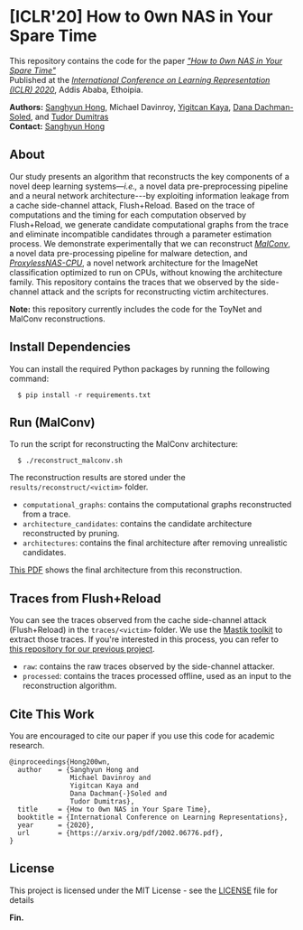 # [ICLR'20] How to 0wn NAS in Your Spare Time

This repository contains the code for the paper [_"How to 0wn NAS in Your Spare Time"_](https://arxiv.org/abs/2002.06776) <br>
Published at the [_International Conference on Learning Representation (ICLR) 2020_](https://icml.cc/Conferences/2020), Addis Ababa, Ethoipia.

**Authors:** [Sanghyun Hong](http://sanghyun-hong.com), Michael Davinroy, [Yigitcan Kaya](http://www.cs.umd.edu/~yigitcan), [Dana Dachman-Soled](https://user.eng.umd.edu/~danadach/), and [Tudor Dumitras](http://users.umiacs.umd.edu/~tdumitra/) <br>
**Contact:** [Sanghyun Hong](mailto:shhong@cs.umd.edu)


## About

Our study presents an algorithm that reconstructs the key components of a novel deep learning systems—_i.e.,_ a novel data pre-preprocessing pipeline and a neural network architecture---by exploiting information leakage from a cache side-channel attack, Flush+Reload. Based on the trace of computations and the timing for each computation observed by Flush+Reload, we generate candidate computational graphs from the trace and eliminate incompatible candidates through a parameter estimation process. We demonstrate experimentally that we can reconstruct [_MalConv_](https://github.com/endgameinc/ember/tree/master/malconv), a novel data pre-processing pipeline for malware detection, and [_ProxylessNAS-CPU_](https://github.com/mit-han-lab/ProxylessNAS), a novel network architecture for the ImageNet classification optimized to run on CPUs, without knowing the architecture family. This repository contains the traces that we observed by the side-channel attack and the scripts for reconstructing victim architectures.

**Note:** this repository currently includes the code for the ToyNet and MalConv reconstructions.



## Install Dependencies

You can install the required Python packages by running the following command:

```
  $ pip install -r requirements.txt
```



## Run (MalConv)

To run the script for reconstructing the MalConv architecture:

```
  $ ./reconstruct_malconv.sh
```

The reconstruction results are stored under the ``results/reconstruct/<victim>`` folder.

- ``computational_graphs``: contains the computational graphs reconstructed from a trace.
- ``architecture_candidates``: contains the candidate architecture reconstructed by pruning.
- ``architectures``: contains the final architecture after removing unrealistic candidates.

[This PDF](./results/reconstruct/malconv/architectures/architecture_0.pdf) shows the final architecture from this reconstruction.



## Traces from Flush+Reload

You can see the traces observed from the cache side-channel attack (Flush+Reload) in the ``traces/<victim>`` folder. We use the [Mastik toolkit](https://github.com/Sanghyun-Hong/Mastik) to extract those traces. If you're interested in this process, you can refer to [this repository for our previous project](https://github.com/Sanghyun-Hong/DeepRecon).

- ``raw``: contains the raw traces observed by the side-channel attacker.
- ``processed``: contains the traces processed offline, used as an input to the reconstruction algorithm.



## Cite This Work

You are encouraged to cite our paper if you use this code for academic research.

```
@inproceedings{Hong200wn,
  author    = {Sanghyun Hong and
               Michael Davinroy and
               Yigitcan Kaya and
               Dana Dachman{-}Soled and
               Tudor Dumitras},
  title     = {How to 0wn NAS in Your Spare Time},
  booktitle = {International Conference on Learning Representations},
  year      = {2020},
  url       = {https://arxiv.org/pdf/2002.06776.pdf},
}
```


## License

This project is licensed under the MIT License - see the [LICENSE](LICENSE) file for details


**Fin.**
